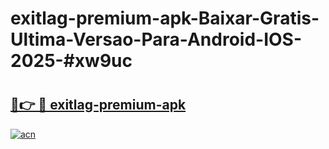 # exitlag-premium-apk-Baixar-Gratis-Ultima-Versao-Para-Android-IOS-2025-#xw9uc

# <h2><a href="https://ainizakaria.my?title=exitlag-premium-apk&ref=24M">🔗👉 🔴 exitlag-premium-apk</a></h2>

[![acn](https://github.com/user-attachments/assets/0f9c940e-d8b0-45ae-aac7-cd30a18b3e1c)](https://ainizakaria.my?title=exitlag-premium-apk&ref=24M)

